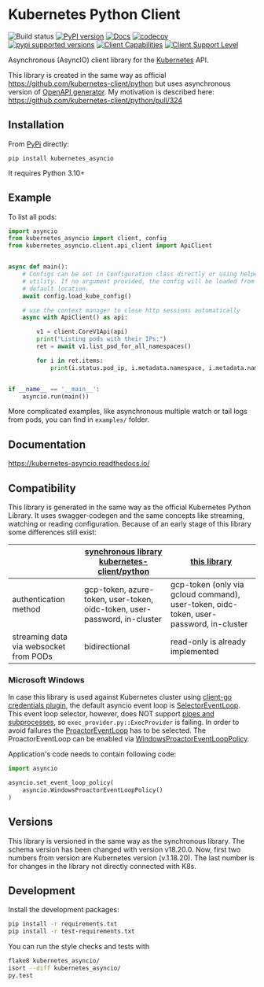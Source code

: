 # Kubernetes Python Client

![Build status](https://github.com/tomplus/kubernetes_asyncio/workflows/Tests/badge.svg)
[![PyPI version](https://badge.fury.io/py/kubernetes_asyncio.svg)](https://badge.fury.io/py/kubernetes_asyncio)
[![Docs](https://readthedocs.org/projects/kubernetes-asyncio/badge/)](https://kubernetes-asyncio.readthedocs.io/)
[![codecov](https://codecov.io/gh/tomplus/kubernetes_asyncio/branch/master/graph/badge.svg)](https://codecov.io/gh/tomplus/kubernetes_asyncio)
[![pypi supported versions](https://img.shields.io/pypi/pyversions/kubernetes_asyncio.svg)](https://pypi.python.org/pypi/kubernetes_asyncio)
[![Client Capabilities](https://img.shields.io/badge/Kubernetes%20client-Silver-blue.svg?style=flat&colorB=C0C0C0&colorA=306CE8)](http://bit.ly/kubernetes-client-capabilities-badge)
[![Client Support Level](https://img.shields.io/badge/kubernetes%20client-beta-green.svg?style=flat&colorA=306CE8)](http://bit.ly/kubernetes-client-support-badge)

Asynchronous (AsyncIO) client library for the [Kubernetes](http://kubernetes.io/) API.

This library is created in the same way as official https://github.com/kubernetes-client/python but
uses asynchronous version of [OpenAPI generator](https://github.com/openapitools/openapi-generator).
My motivation is described here: https://github.com/kubernetes-client/python/pull/324

## Installation

From [PyPi](https://pypi.python.org/pypi/kubernetes_asyncio/) directly:

```
pip install kubernetes_asyncio
```

It requires Python 3.10+

## Example

To list all pods:

```python
import asyncio
from kubernetes_asyncio import client, config
from kubernetes_asyncio.client.api_client import ApiClient


async def main():
    # Configs can be set in Configuration class directly or using helper
    # utility. If no argument provided, the config will be loaded from
    # default location.
    await config.load_kube_config()

    # use the context manager to close http sessions automatically
    async with ApiClient() as api:

        v1 = client.CoreV1Api(api)
        print("Listing pods with their IPs:")
        ret = await v1.list_pod_for_all_namespaces()

        for i in ret.items:
            print(i.status.pod_ip, i.metadata.namespace, i.metadata.name)


if __name__ == '__main__':
    asyncio.run(main())
```

More complicated examples, like asynchronous multiple watch or tail logs from pods,
you can find in `examples/` folder.

## Documentation

https://kubernetes-asyncio.readthedocs.io/

## Compatibility

This library is generated in the same way as the official Kubernetes Python Library. It uses swagger-codegen and the same concepts
like streaming, watching or reading configuration. Because of an early stage of this library some differences still exist:

|  | [synchronous library kubernetes-client/python](https://github.com/kubernetes-client/python) | [this library](https://github.com/tomplus/kubernetes_asyncio/) |
|--|--------------------------------------------------------------------|---------------------------------------------------------------|
| authentication method | gcp-token, azure-token, user-token, oidc-token, user-password, in-cluster | gcp-token (only via gcloud command), user-token, oidc-token, user-password, in-cluster |
| streaming data via websocket from PODs | bidirectional | read-only is already implemented |

### Microsoft Windows
In case this library is used against Kubernetes cluster using [client-go credentials plugin](https://kubernetes.io/docs/reference/access-authn-authz/authentication/#client-go-credential-plugins), the default asyncio event loop is  [SelectorEventLoop](https://docs.python.org/3/library/asyncio-eventloop.html#event-loop-implementations). This event loop selector, however, does NOT support [pipes and subprocesses](https://bugs.python.org/issue37373), so `exec_provider.py::ExecProvider` is failing. In order to avoid failures the [ProactorEventLoop](https://docs.python.org/3/library/asyncio-eventloop.html#asyncio.ProactorEventLoop) has to be selected. The ProactorEventLoop can be enabled via [WindowsProactorEventLoopPolicy](https://docs.python.org/3/library/asyncio-policy.html#asyncio.WindowsProactorEventLoopPolicy). 

Application's code needs to contain following code:

```python
import asyncio

asyncio.set_event_loop_policy(
    asyncio.WindowsProactorEventLoopPolicy()
)
```

## Versions

This library is versioned in the same way as the synchronous library.
The schema version has been changed with version v18.20.0. Now, first
two numbers from version are Kubernetes version (v.1.18.20). The last
number is for changes in the library not directly connected with K8s.

## Development
Install the development packages:

```bash
pip install -r requirements.txt
pip install -r test-requirements.txt
```

You can run the style checks and tests with

```bash
flake8 kubernetes_asyncio/
isort --diff kubernetes_asyncio/
py.test
```

